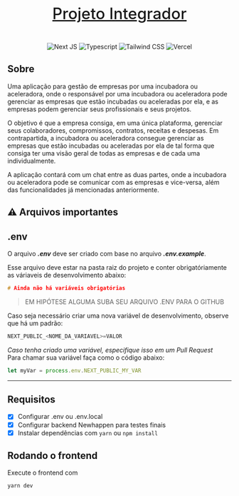 <br/>

<p align="center"><a href="https://pi-frontend-six.vercel.app" style="font-size: 35px; font-weight: 500" target="_blank">Projeto Integrador</a></p>

<br/>

<p align="center">
    <img src="https://img.shields.io/badge/next.js-000000?style=for-the-badge&logo=nextdotjs&logoColor=white" alt="Next JS" />
    <img src="https://img.shields.io/badge/TypeScript-007ACC?style=for-the-badge&logo=typescript&logoColor=white" alt="Typescript" />
    <img src="https://img.shields.io/badge/Tailwind_CSS-38B2AC?style=for-the-badge&logo=tailwind-css&logoColor=white" alt="Tailwind CSS" />
    <img src="https://img.shields.io/badge/Vercel-000000?style=for-the-badge&logo=vercel&logoColor=white" alt="Vercel" />
</p>

## Sobre
Uma aplicação para gestão de empresas por uma incubadora ou aceleradora, onde o responsável por uma incubadora ou aceleradora pode gerenciar as empresas que estão incubadas ou aceleradas por ela, e as empresas podem gerenciar seus profissionais e seus projetos.

O objetivo é que a empresa consiga, em uma única plataforma, gerenciar seus colaboradores, compromissos, contratos, receitas e despesas. Em contrapartida, a incubadora ou aceleradora consegue gerenciar as empresas que estão incubadas ou aceleradas por ela de tal forma que consiga ter uma visão geral de todas as empresas e de cada uma individualmente.

A aplicação contará com um chat entre as duas partes, onde a incubadora ou aceleradora pode se comunicar com as empresas e vice-versa, além das funcionalidades já mencionadas anteriormente.

## :warning: Arquivos importantes
.env
-------------

O arquivo ***.env*** deve ser criado com base no arquivo ***.env.example***.  
  
Esse arquivo deve estar na pasta raiz do projeto e conter obrigatóriamente as váriaveis de desenvolvimento abaixo:
```cpp
# Ainda não há variáveis obrigatórias
```
>EM HIPÓTESE ALGUMA SUBA SEU ARQUIVO .ENV PARA O GITHUB
  
Caso seja necessário criar uma nova variável de desenvolvimento, observe que há um padrão:
```javascript
NEXT_PUBLIC_<NOME_DA_VARIAVEL>=VALOR
```
_Caso tenha criado uma variável, especifique isso em um Pull Request_  
Para chamar sua variável faça como o código abaixo: 
```javascript
let myVar = process.env.NEXT_PUBLIC_MY_VAR
```
-----------------

## Requisitos
- [x] Configurar .env ou .env.local
- [x] Configurar backend Newhappen para testes finais
- [x] Instalar dependências com `yarn` ou `npm install`

## Rodando o frontend
Execute o frontend com
```javascript
yarn dev
```